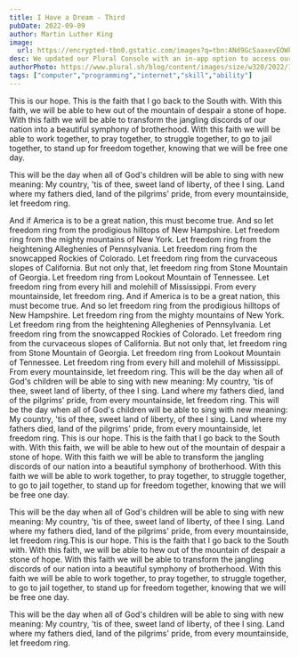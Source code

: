 ```yaml
---
title: I Have a Dream - Third
pubDate: 2022-09-09
author: Martin Luther King
image:
  url: https://encrypted-tbn0.gstatic.com/images?q=tbn:ANd9GcSaaxevEOWkTpgrosOqGeFUdrUUyCzgxXNJaw&usqp=CAU
desc: We updated our Plural Console with an in-app option to access our Plural AI command and now offer a feature to backup and restore databases.
authorPhoto: https://www.plural.sh/blog/content/images/size/w320/2022/10/profile_pic_1.jpeg
tags: ["computer","programming","internet","skill","ability"]
---
```


This is our hope. This is the faith that I go back to the South with. With this faith, we will be able to hew out of the mountain of despair a stone of hope. With this faith we will be able to transform the jangling discords of our nation into a beautiful symphony of brotherhood. With this faith we will be able to work together, to pray together, to struggle together, to go to jail together, to stand up for freedom together, knowing that we will be free one day.

This will be the day when all of God's children will be able to sing with new meaning: My country, 'tis of thee, sweet land of liberty, of thee I sing. Land where my fathers died, land of the pilgrims' pride, from every mountainside, let freedom ring.

And if America is to be a great nation, this must become true. And so let freedom ring from the prodigious hilltops of New Hampshire. Let freedom ring from the mighty mountains of New York. Let freedom ring from the heightening Alleghenies of Pennsylvania. Let freedom ring from the snowcapped Rockies of Colorado. Let freedom ring from the curvaceous slopes of California. But not only that, let freedom ring from Stone Mountain of Georgia. Let freedom ring from Lookout Mountain of Tennessee. Let freedom ring from every hill and molehill of Mississippi. From every mountainside, let freedom ring.
And if America is to be a great nation, this must become true. And so let freedom ring from the prodigious hilltops of New Hampshire. Let freedom ring from the mighty mountains of New York. Let freedom ring from the heightening Alleghenies of Pennsylvania. Let freedom ring from the snowcapped Rockies of Colorado. Let freedom ring from the curvaceous slopes of California. But not only that, let freedom ring from Stone Mountain of Georgia. Let freedom ring from Lookout Mountain of Tennessee. Let freedom ring from every hill and molehill of Mississippi. From every mountainside, let freedom ring.
This will be the day when all of God's children will be able to sing with new meaning: My country, 'tis of thee, sweet land of liberty, of thee I sing. Land where my fathers died, land of the pilgrims' pride, from every mountainside, let freedom ring.
This will be the day when all of God's children will be able to sing with new meaning: My country, 'tis of thee, sweet land of liberty, of thee I sing. Land where my fathers died, land of the pilgrims' pride, from every mountainside, let freedom ring.
This is our hope. This is the faith that I go back to the South with. With this faith, we will be able to hew out of the mountain of despair a stone of hope. With this faith we will be able to transform the jangling discords of our nation into a beautiful symphony of brotherhood. With this faith we will be able to work together, to pray together, to struggle together, to go to jail together, to stand up for freedom together, knowing that we will be free one day.

This will be the day when all of God's children will be able to sing with new meaning: My country, 'tis of thee, sweet land of liberty, of thee I sing. Land where my fathers died, land of the pilgrims' pride, from every mountainside, let freedom ring.This is our hope. This is the faith that I go back to the South with. With this faith, we will be able to hew out of the mountain of despair a stone of hope. With this faith we will be able to transform the jangling discords of our nation into a beautiful symphony of brotherhood. With this faith we will be able to work together, to pray together, to struggle together, to go to jail together, to stand up for freedom together, knowing that we will be free one day.

This will be the day when all of God's children will be able to sing with new meaning: My country, 'tis of thee, sweet land of liberty, of thee I sing. Land where my fathers died, land of the pilgrims' pride, from every mountainside, let freedom ring.
